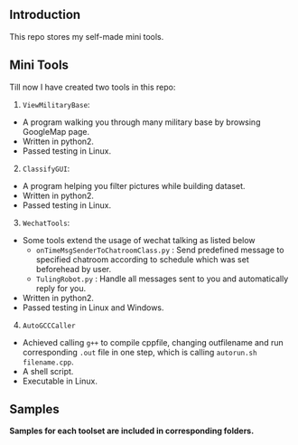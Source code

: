 ## Introduction
This repo stores my self-made mini tools.

## Mini Tools
Till now I have created two tools in this repo:

1. `ViewMilitaryBase`:
  - A program walking you through many military base by browsing GoogleMap page.
  - Written in python2.
  - Passed testing in Linux.

2. `ClassifyGUI`:
  - A program helping you filter pictures while building dataset.
  - Written in python2.
  - Passed testing in Linux.

3. `WechatTools`:
  - Some tools extend the usage of wechat talking as listed below
	- `onTimeMsgSenderToChatroomClass.py` : Send predefined message to specified chatroom according to schedule which was set beforehead by user.
	- `TulingRobot.py` : Handle all messages sent to you and automatically reply for you.
  - Written in python2.
  - Passed testing in Linux and Windows.

4. `AutoGCCCaller`
  - Achieved calling `g++` to compile cppfile, changing outfilename and run corresponding `.out` file in one step, which is calling `autorun.sh filename.cpp`.
  - A shell script.
  - Executable in Linux.

## Samples
**Samples for each toolset are included in corresponding folders.**
